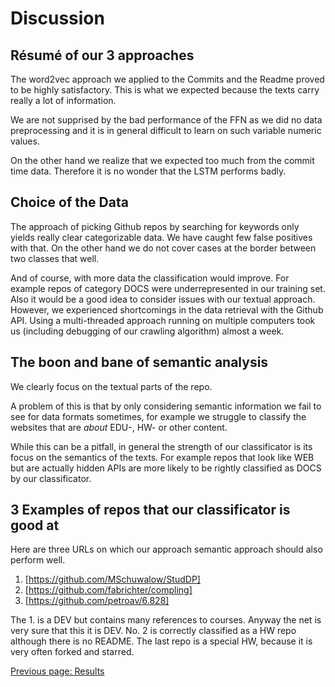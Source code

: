 # Discussion

## Résumé of our 3 approaches
The word2vec approach we applied to the Commits and the Readme proved to be highly satisfactory. This is what we expected because the texts carry really a lot of information.

We are not supprised by the bad performance of the FFN as we did no data preprocessing and it is in general difficult to learn on such variable numeric values.

On the other hand we realize that we expected too much from the commit time data. Therefore it is no wonder that the LSTM performs badly.

## Choice of the Data
The approach of picking Github repos by searching for keywords only yields really clear categorizable data. We have caught few false positives with that. On the other hand we do not cover cases at the border between two classes that well.

And of course, with more data the classification would improve.
For example repos of category DOCS were underrepresented in our training set.
Also it would be a good idea to consider issues with our textual approach.
However, we experienced shortcomings in the data retrieval with the Github API.
Using a multi-threaded approach running on multiple computers took us (including debugging of our crawling algorithm) almost a week.

## The boon and bane of semantic analysis
We clearly focus on the textual parts of the repo.

A problem of this is that by only considering semantic information
we fail to see for data formats sometimes, for example we struggle
to classify the websites that are _about_ EDU-, HW- or other content.

While this can be a pitfall, in general the strength of our classificator
is its focus on the semantics of the texts.
For example repos that look like WEB but are actually hidden APIs
are more likely to be rightly classified as DOCS by our classificator.

## 3 Examples of repos that our classificator is good at
Here are three URLs on which our approach semantic approach should also perform well.

1. [https://github.com/MSchuwalow/StudDP]
2. [https://github.com/fabrichter/compling]
3. [https://github.com/petroav/6.828]

The 1. is a DEV but contains many references to courses. Anyway the net is very sure
that this it is DEV.
No. 2 is correctly classified as a HW repo although there is no README.
The last repo is a special HW, because it is very often forked and starred.

[Previous page: Results](/docs/results)

